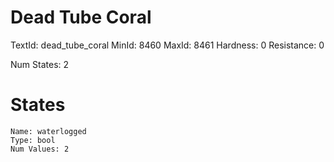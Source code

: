 # Dead Tube Coral
TextId: dead_tube_coral
MinId: 8460
MaxId: 8461
Hardness: 0
Resistance: 0

Num States: 2
# States
```
Name: waterlogged
Type: bool
Num Values: 2
```